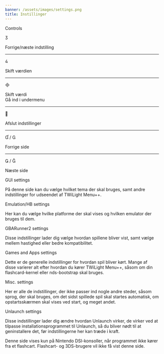```yaml
---
banner: /assets/images/settings.png
title: Instillinger
---
```


<div id="conrols" class="section-title">Controls</div>
<div class="section-body">
    <div class="button-action-group">
        <p class="button-action button">&#xE07D;</p>
        <p class="button-action-text">Forrige/næste indstilling</p>
    </div>
    <hr>
    <div class="button-action-group">
        <p class="button-action button">&#xE07E;</p>
        <p class="button-action-text">Skift værdien</p>
    </div>
    <hr>
    <div class="button-action-group">
        <p class="button-action button">&#xE000;</p>
        <p class="button-action-text">Skift værdi<br>Gå ind i undermenu</p>
    </div>
    <hr>
    <div class="button-action-group">
        <p class="button-action button">&#xE001;</p>
        <p class="button-action-text">Afslut indstillinger</p>
    </div>
    <hr>
    <div class="button-action-group">
        <p class="button-action button">&#xE004; / &#xE002;</p>
        <p class="button-action-text">Forrige side</p>
    </div>
    <hr>
    <div class="button-action-group">
        <p class="button-action button">&#xE003; / &#xE005;</p>
        <p class="button-action-text">Næste side</p>
    </div>
</div>

<div id="gui-settings" class="section-title">GUI settings</div>
<div class="section-body">
    <p>På denne side kan du vælge hvilket tema der skal bruges, samt andre indstillinger for udseendet af TWiLight Menu++.</p>
</div>

<div id="emulation-hb-settings" class="section-title">Emulation/HB settings</div>
<div class="section-body">
    <p>Her kan du vælge hvilke platforme der skal vises og hvilken emulator der bruges til dem.</p>
</div>

<div id="gbarunner2-settings" class="section-title">GBARunner2 settings</div>
<div class="section-body">
    <p>Disse indstillinger lader dig vælge hvordan spillene bliver vist, samt vælge mellem hastighed eller bedre kompatibilitet.</p>
</div>

<div id="games-and-apps-settings" class="section-title">Games and Apps settings</div>
<div class="section-body">
    <p>Dette er de generelle indstillinger for hvordan spil bliver kørt. Mange af disse varierer alt efter hvordan du kører TWiLight Menu++, såsom om din flashcard-kernel eller nds-bootstrap skal bruges.</p>
</div>

<div id="misc-settings" class="section-title">Misc. settings</div>
<div class="section-body">
    <p>Her er alle de indstillinger, der ikke passer ind nogle andre steder, såsom sprog, der skal bruges, om det sidst spillede spil skal startes automatisk, om opstartsskærmen skal vises ved start, og meget andet.</p>
</div>

<div id="unlaunch-settings" class="section-title">Unlaunch settings</div>
<div class="section-body">
    <p>Disse indstillinger lader dig ændre hvordan Unlaunch virker, de virker ved at tilpasse installationsprogrammet til Unlaunch, så du bliver nødt til at geninstallere det, før indstillingerne her kan træde i kraft.</p>
    <p>Denne side vises kun på Nintendo DSI-konsoller, når programmet ikke kører fra et flashcart. Flashcart- og 3DS-brugere vil ikke få vist denne side.</p>
</div>
